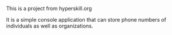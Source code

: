 This is a project from hyperskill.org

It is a simple console application that can store phone numbers of individuals as well as organizations.